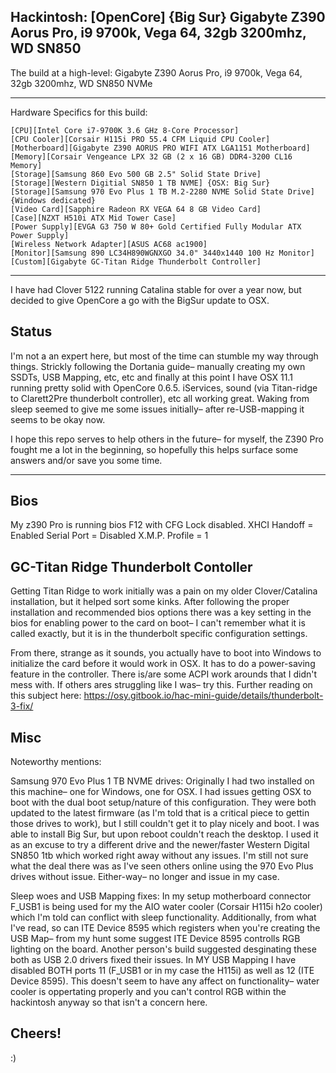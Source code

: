 ## Hackintosh: [OpenCore] {Big Sur} Gigabyte Z390 Aorus Pro, i9 9700k, Vega 64, 32gb 3200mhz, WD SN850
The build at a high-level: Gigabyte Z390 Aorus Pro, i9 9700k, Vega 64, 32gb 3200mhz, WD SN850 NVMe

_________________________________

Hardware Specifics for this build: 
```
[CPU][Intel Core i7-9700K 3.6 GHz 8-Core Processor]
[CPU Cooler][Corsair H115i PRO 55.4 CFM Liquid CPU Cooler]
[Motherboard][Gigabyte Z390 AORUS PRO WIFI ATX LGA1151 Motherboard]
[Memory][Corsair Vengeance LPX 32 GB (2 x 16 GB) DDR4-3200 CL16 Memory]
[Storage][Samsung 860 Evo 500 GB 2.5" Solid State Drive]
[Storage][Western Digitial SN850 1 TB NVME] {OSX: Big Sur} 
[Storage][Samsung 970 Evo Plus 1 TB M.2-2280 NVME Solid State Drive] {Windows dedicated}
[Video Card][Sapphire Radeon RX VEGA 64 8 GB Video Card]
[Case][NZXT H510i ATX Mid Tower Case]
[Power Supply][EVGA G3 750 W 80+ Gold Certified Fully Modular ATX Power Supply]
[Wireless Network Adapter][ASUS AC68 ac1900]
[Monitor][Samsung 890 LC34H890WGNXGO 34.0" 3440x1440 100 Hz Monitor]
[Custom][Gigabyte GC-Titan Ridge Thunderbolt Controller]
```
_________________________________

I have had Clover 5122 running Catalina stable for over a year now, but decided to give OpenCore a go with the BigSur update to OSX.

## Status
I'm not a an expert here, but most of the time can stumble my way through things. Strickly following the Dortania guide– manually creating my own SSDTs, USB Mapping, etc, etc and finally at this point I have OSX 11.1 running pretty solid with OpenCore 0.6.5. iServices, sound (via Titan-ridge to Clarett2Pre thunderbolt controller), etc all working great. Waking from sleep seemed to give me some issues initially– after re-USB-mapping it seems to be okay now.

I hope this repo serves to help others in the future– for myself, the Z390 Pro fought me a lot in the beginning, so hopefully this helps surface some answers and/or save you some time.

_________________________________

## Bios
My z390 Pro is running bios F12 with CFG Lock disabled. 
XHCI Handoff = Enabled
Serial Port = Disabled
X.M.P. Profile = 1

## GC-Titan Ridge Thunderbolt Contoller
Getting Titan Ridge to work initially was a pain on my older Clover/Catalina installation, but it helped sort some kinks. After following the proper installation and recommended bios options there was a key setting in the bios for enabling power to the card on boot– I can't remember what it is called exactly, but it is in the thunderbolt specific configuration settings. 

From there, strange as it sounds, you actually have to boot into Windows to initialize the card before it would work in OSX. It has to do a power-saving feature in the controller. There is/are some ACPI work arounds that I didn't mess with. If others ares struggling like I was– try this. Further reading on this subject here: https://osy.gitbook.io/hac-mini-guide/details/thunderbolt-3-fix/ 

## Misc
Noteworthy mentions: 

Samsung 970 Evo Plus 1 TB NVME drives: Originally I had two installed on this machine– one for Windows, one for OSX. I had issues getting OSX to boot with the dual boot setup/nature of this configuration. They were both updated to the latest firmware (as I'm told that is a critical piece to gettin those drives to work), but I still couldn't get it to play nicely and boot. I was able to install Big Sur, but upon reboot couldn't reach the desktop. I used it as an excuse to try a different drive and the newer/faster Western Digital SN850 1tb which worked right away without any issues. I'm still not sure what the deal there was as I've seen others online using the 970 Evo Plus drives without issue. Either-way– no longer and issue in my case.

Sleep woes and USB Mapping fixes: In my setup motherboard connector F_USB1 is being used for my the AIO water cooler (Corsair H115i h2o cooler) which I'm told can conflict with sleep functionality. Additionally, from what I've read, so can ITE Device 8595 which registers when you're creating the USB Map– from my hunt some suggest ITE Device 8595 controlls RGB lighting on the board. Another person's build suggested desginating these both as USB 2.0 drivers fixed their issues. In MY USB Mapping I have disabled BOTH ports 11 (F_USB1 or in my case the H115i) as well as 12 (ITE Device 8595). This doesn't seem to have any affect on functionality– water cooler is oppertating properly and you can't control RGB within the hackintosh anyway so that isn't a concern here.

## Cheers!
:)
